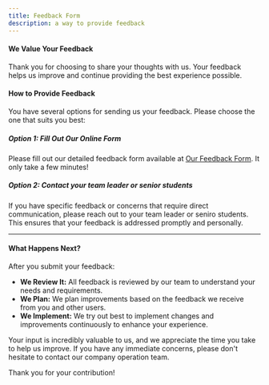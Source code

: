 ```yaml
---
title: Feedback Form
description: a way to provide feedback
---
```


#### We Value Your Feedback

Thank you for choosing to share your thoughts with us. Your feedback helps us improve and continue
providing the best experience possible.

#### How to Provide Feedback

You have several options for sending us your feedback. Please choose the one that suits you best:

##### Option 1: Fill Out Our Online Form

Please fill out our detailed feedback form available at [Our Feedback Form](/feedbackform.html). It
only take a few minutes!

##### Option 2: Contact your team leader or senior students

If you have specific feedback or concerns that require direct communication, please reach out to
your team leader or seniro students. This ensures that your feedback is addressed promptly and
personally.

---

#### What Happens Next?

After you submit your feedback:

- **We Review It:** All feedback is reviewed by our team to understand your needs and requirements.
- **We Plan:** We plan improvements based on the feedback we receive from you and other users.
- **We Implement:** We try out best to implement changes and improvements continuously to enhance
  your experience.

Your input is incredibly valuable to us, and we appreciate the time you take to help us improve. If
you have any immediate concerns, please don't hesitate to contact our company operation team.

Thank you for your contribution!
